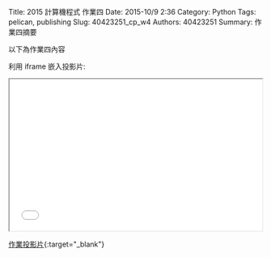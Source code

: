 Title: 2015 計算機程式 作業四
Date: 2015-10/9 2:36
Category: Python
Tags: pelican, publishing
Slug: 40423251_cp_w4
Authors: 40423251
Summary: 作業四摘要

以下為作業四內容

利用 iframe 嵌入投影片:

<iframe src="40423251_cp_w4_p.html" width="500" height="300"></iframe>

[作業投影片](40423251_cp_w4_p.html){:target="_blank"}